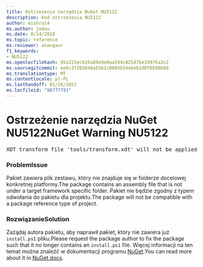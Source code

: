 ```yaml
---
title: Ostrzeżenie narzędzia NuGet NU5122
description: Kod ostrzeżenia NU5122
author: mishra14
ms.author: jodou
ms.date: 8/14/2018
ms.topic: reference
ms.reviewer: anangaur
f1_keywords:
- NU5122
ms.openlocfilehash: 95a225ec626a89e9e0aa594c025d7be3d976a3c2
ms.sourcegitcommit: ee6c3f203648a5561c809db54ebeb1d0f0598b68
ms.translationtype: MT
ms.contentlocale: pl-PL
ms.lasthandoff: 01/26/2021
ms.locfileid: "98777791"
---
```

# <a name="nuget-warning-nu5122"></a><span data-ttu-id="2d929-103">Ostrzeżenie narzędzia NuGet NU5122</span><span class="sxs-lookup"><span data-stu-id="2d929-103">NuGet Warning NU5122</span></span>
<pre>XDT transform file 'tools/transform.xdt' will not be applied when the package is installed after the migration.</pre>

### <a name="issue"></a><span data-ttu-id="2d929-104">Problem</span><span class="sxs-lookup"><span data-stu-id="2d929-104">Issue</span></span>

<span data-ttu-id="2d929-105">Pakiet zawiera plik zestawu, który nie znajduje się w folderze docelowej konkretnej platformy.</span><span class="sxs-lookup"><span data-stu-id="2d929-105">The package contains an assembly file that is not under a target framework specific folder.</span></span> <span data-ttu-id="2d929-106">Pakiet nie będzie zgodny z typem odwołania do pakietu dla projektu.</span><span class="sxs-lookup"><span data-stu-id="2d929-106">The package will not be compatible with a package reference type of project.</span></span>


### <a name="solution"></a><span data-ttu-id="2d929-107">Rozwiązanie</span><span class="sxs-lookup"><span data-stu-id="2d929-107">Solution</span></span>

<span data-ttu-id="2d929-108">Zażądaj autora pakietu, aby naprawił pakiet, który nie zawiera już `install.ps1` pliku.</span><span class="sxs-lookup"><span data-stu-id="2d929-108">Please request the package author to fix the package such that it no longer contains an `install.ps1` file.</span></span> <span data-ttu-id="2d929-109">Więcej informacji na ten temat można znaleźć w dokumentacji programu [NuGet](../../consume-packages/migrate-packages-config-to-package-reference.md).</span><span class="sxs-lookup"><span data-stu-id="2d929-109">You can read more about it in [NuGet docs](../../consume-packages/migrate-packages-config-to-package-reference.md).</span></span>
